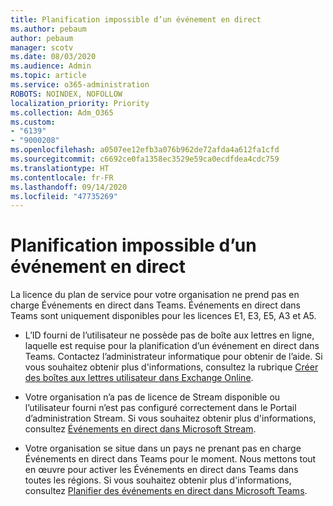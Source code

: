 ```yaml
---
title: Planification impossible d’un événement en direct
ms.author: pebaum
author: pebaum
manager: scotv
ms.date: 08/03/2020
ms.audience: Admin
ms.topic: article
ms.service: o365-administration
ROBOTS: NOINDEX, NOFOLLOW
localization_priority: Priority
ms.collection: Adm_O365
ms.custom:
- "6139"
- "9000208"
ms.openlocfilehash: a0507ee12efb3a076b962de72afda4a612fa1cfd
ms.sourcegitcommit: c6692ce0fa1358ec3529e59ca0ecdfdea4cdc759
ms.translationtype: HT
ms.contentlocale: fr-FR
ms.lasthandoff: 09/14/2020
ms.locfileid: "47735269"
---
```

# <a name="unable-to-schedule-a-live-event"></a>Planification impossible d’un événement en direct

La licence du plan de service pour votre organisation ne prend pas en charge Événements en direct dans Teams. Événements en direct dans Teams sont uniquement disponibles pour les licences E1, E3, E5, A3 et A5.

- L’ID fourni de l’utilisateur ne possède pas de boîte aux lettres en ligne, laquelle est requise pour la planification d’un événement en direct dans Teams. Contactez l’administrateur informatique pour obtenir de l’aide. Si vous souhaitez obtenir plus d'informations, consultez la rubrique [Créer des boîtes aux lettres utilisateur dans Exchange Online](https://docs.microsoft.com/exchange/recipients-in-exchange-online/create-user-mailboxes).

- Votre organisation n’a pas de licence de Stream disponible ou l’utilisateur fourni n’est pas configuré correctement dans le Portail d’administration Stream. Si vous souhaitez obtenir plus d'informations, consultez [Événements en direct dans Microsoft Stream](https://docs.microsoft.com/stream/live-event-overview).

- Votre organisation se situe dans un pays ne prenant pas en charge Événements en direct dans Teams pour le moment. Nous mettons tout en œuvre pour activer les Événements en direct dans Teams dans toutes les régions. Si vous souhaitez obtenir plus d'informations, consultez [Planifier des événements en direct dans Microsoft Teams](https://docs.microsoft.com/microsoftteams/teams-live-events/plan-for-teams-live-events).